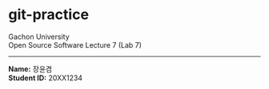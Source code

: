 # git-practice

Gachon University  
Open Source Software Lecture 7 (Lab 7)

---

**Name:** 장윤겸  
**Student ID:** 20XX1234
